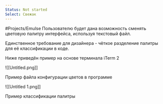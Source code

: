 ```yaml
---
Status: Not started
Select: Свежак
---
```

#Projects/Emulse
Пользователю будет дана возможность сменять цветовую палитру интерфейса, используя текстовый файл.

Единственное требование для дизайнера - чёткое разделение палитры для её классификации в коде.

Ниже приведён пример на основе терминала iTerm 2

![[Untitled.png]]

Пример файла конфигурации цветов в программе

![[Untitled 1.png]]

Пример классификации палитры